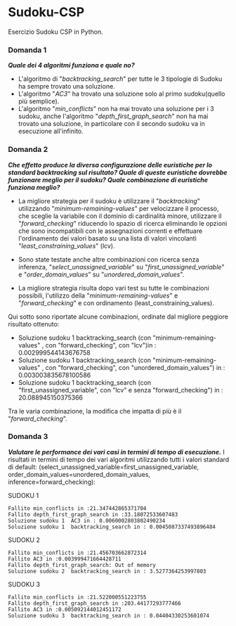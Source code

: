 # Sudoku-CSP
Esercizio Sudoku CSP in Python.

### Domanda 1
___Quale dei 4 algoritmi funziona e quale no?___
- L'algoritmo di "_backtracking_search_" per tutte le 3 tipologie di Sudoku ha sempre trovato una soluzione. 
- L'algoritmo "_AC3_" ha trovato una soluzione solo al primo sudoku(quello più semplice).
- L'algoritmo "_min_conflicts_" non ha mai trovato una soluzione per i 3 sudoku, anche l'algoritmo "_depth_first_graph_search_" non ha mai trovato una soluzione, in particolare con il secondo sudoku va in esecuzione all'infinito.

### Domanda 2
___Che effetto produce la diversa configurazione delle euristiche per lo standard backtracking sul risultato? Quale di queste euristiche dovrebbe funzionare meglio per il sudoku? Quale combinazione di euristiche funziona meglio?___

- La migliore strategia per il sudoku è utilizzare il "_backtracking_" utilizzando "_minimum-remaining-values_" per velocizzare il processo, che sceglie la variabile con il dominio di cardinalità minore, utilizzare il "_forward_checking_" riducendo lo spazio di ricerca eliminando le opzioni che sono incompatibili con le assegnazioni correnti e effettuare l'ordinamento dei valori basato su una lista di valori vincolanti "_least_constraining_values_" (lcv).

- Sono state testate anche altre combinazioni con ricerca senza inferenza, "_select_unassigned_variable_" su "_first_unassigned_variable_" e "_order_domain_values_" su "_unordered_domain_values_".

- La migliore strategia risulta dopo vari test su tutte le combinazioni possibili, l'utilizzo della "_minimum-remaining-values_" e "_forward_checking_" e con ordinamento (least_constraining_values).

Qui sotto sono riportate alcune combinazioni, ordinate dal migliore peggiore risultato ottenuto:

- Soluzione sudoku 1  backtracking_search (con "minimum-remaining-values" , con "forward_checking", con "lcv")in : 0.002999544143676758
- Soluzione sudoku 1  backtracking_search (con "minimum-remaining-values" , con "forward_checking", con "unordered_domain_values")  in : 0.003003835678100586
- Soluzione sudoku 1  backtracking_search (con "first_unassigned_variable", con "lcv" e senza "forward_checking") in : 20.088945150375366

Tra le varia combinazione, la modifica che impatta di più è il "_forward_checking_".

### Domanda 3
___Valutare le performance dei vari casi in termini di tempo di esecuzione.___ 
I risultati in termini di tempo dei vari algoritmi utilizzando tutti i valori standard di default:
(select_unassigned_variable=first_unassigned_variable, order_domain_values=unordered_domain_values, inference=forward_checking):

SUDOKU 1
```
Fallito min_conflicts in :21.347442865371704
Fallito depth_first_graph_search in :33.18072533607483
Soluzione sudoku 1  AC3 in : 0.0060002803802490234
Soluzione sudoku 1  backtracking_search in : 0.0045087337493896484
```

SUDOKU 2
```
Fallito min_conflicts in :21.456703662872314
Fallito AC3 in :0.003999471664428711
Fallito depth_first_graph_search: Out of memory
Soluzione sudoku 2  backtracking_search in : 3.5277364253997803
```

SUDOKU 3
```
Fallito min_conflicts in :21.522000551223755
Fallito depth_first_graph_search in :203.44177293777466
Fallito AC3 in :0.005092144012451172 
Soluzione sudoku 3  backtracking_search in : 0.04404330253601074
```
